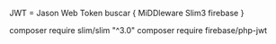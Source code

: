 JWT = Jason Web Token
buscar {
    MiDDleware Slim3
    firebase
} 


composer require slim/slim "^3.0"
composer require firebase/php-jwt